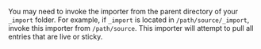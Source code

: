 ---
---

You may need to invoke the importer from the parent directory of your `_import`
folder. For example, if `_import` is located in `/path/source/_import`, invoke
this importer from `/path/source`. This importer will attempt to pull all entries
that are live or sticky.

